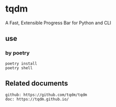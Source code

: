 # tqdm

 A Fast, Extensible Progress Bar for Python and CLI

## use 

### by poetry

    poetry install
    poetry shell

## Related documents

    github: https://github.com/tqdm/tqdm
    doc: https://tqdm.github.io/
